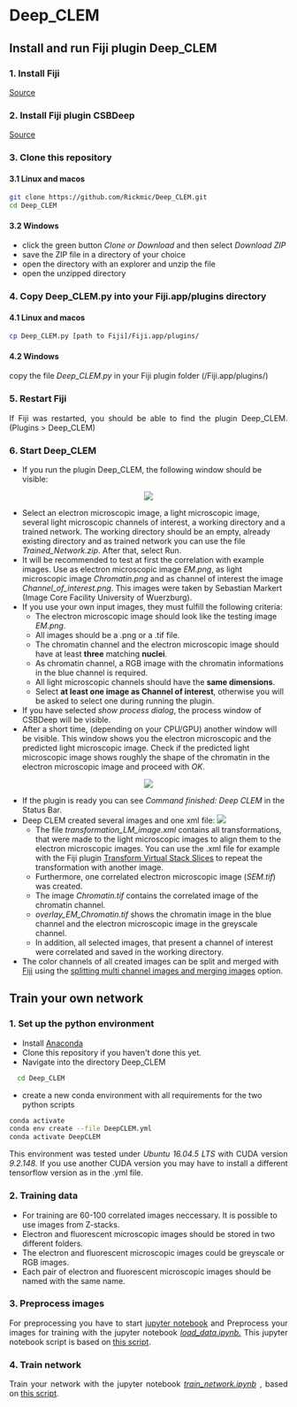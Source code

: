# Deep_CLEM

## Install and run Fiji plugin Deep_CLEM

### 1. Install Fiji


<p align="justify">
  <a href="https://imagej.net/Fiji/Downloads">Source</a>
</p>


### 2. Install Fiji plugin CSBDeep


<p align="justify">
  <a href="https://github.com/CSBDeep/CSBDeep_website/wiki/CSBDeep-in-Fiji-%E2%80%93-Installation">Source</a>
</p>


### 3. Clone this repository

#### 3.1 Linux and macos

```sh
git clone https://github.com/Rickmic/Deep_CLEM.git
cd Deep_CLEM
```

#### 3.2 Windows

<p align="justify">
  <ul>
    <li>
      click the green button <i>Clone or Download</i> and then select <i>Download ZIP</i>
    </li>
    <li>
      save the ZIP file in a directory of your choice
    </li>
    <li>
      open the directory with an explorer and unzip the file
    </li>
    <li>
      open the unzipped directory 
    </li>
  </ul>
</p>

### 4. Copy Deep_CLEM.py into your Fiji.app/plugins directory

#### 4.1 Linux and macos

```sh
cp Deep_CLEM.py [path to Fiji]/Fiji.app/plugins/
```

#### 4.2 Windows

<p align="justify">
  copy the file <i>Deep_CLEM.py</i> in your Fiji plugin folder (/Fiji.app/plugins/)
</p>

### 5. Restart Fiji

<p align="justify">
  If Fiji was restarted, you should be able to find the plugin Deep_CLEM. (Plugins > Deep_CLEM)
</p>

### 6. Start Deep_CLEM


<p align="justify">
  <ul>
    <li>
      If you run the plugin Deep_CLEM, the following window should be visible:
    </li>
  </ul>
</p>



<p align="center"> 
  <img src="../assets/GUI1.png">
</p>


<p align="justify">
  <ul>
    <li>
      Select an electron microscopic image, a light microscopic image, several light microscopic channels of interest, a   working directory and a trained network. The working directory should be an empty, already existing directory and as trained network you can use the file <i>Trained_Network.zip</i>. After that, select Run. 
    </li>
    <li>
      It will be recommended to test at first the correlation with example images. Use as electron microscopic image <i>EM.png</i>, as light microscopic image <i>Chromatin.png</i> and as channel of interest the image <i>Channel_of_interest.png</i>. This images were taken by Sebastian Markert (Image Core Facility University of Wuerzburg).
    </li>
    <li>
      If you use your own input images, they must fulfill the following criteria:
      <ul>
        <li>
          The electron microscopic image should look like the testing image <i>EM.png</i>.
        </li>
        <li>
          All images should be a .png or a .tif file.
        </li>
        <li>
          The chromatin channel and the electron microscopic image should have at least <b>three</b> matching <b>nuclei</b>.
        </li>
        <li>
          As chromatin channel, a RGB image with the chromatin informations in the blue channel is required.
        <li>
          All light microscopic channels should have the <b>same dimensions</b>.
        </li>
        <li>
          Select <b>at least one image as Channel of interest</b>, otherwise you will be asked to select one during running the plugin.
        </li>
      </ul>
    </li>
    <li>
      If you have selected <i>show process dialog</i>, the process window of CSBDeep will be visible.
    </li>
    <li>
      After a short time, (depending on your CPU/GPU) another window will be visible. This window shows you the electron microscopic and the predicted light microscopic image. Check if the predicted light microscopic image shows roughly the shape of the chromatin in the electron microscopic image and proceed with <i>OK</i>. 
    </li>
  </ul>
</p>



<p align="center"> 
  <img src="../assets/GUI2.png">
</p>


<p align="justify"> 
  <ul>
    <li>
      If the plugin is ready you can see <i>Command finished: Deep CLEM</i> in the Status Bar.
    </li>
    <li>
      Deep CLEM created several images and one xml file:
      <img src="../assets/GUI3.png">
      <ul>
        <li>
          The file <i>transformation_LM_image.xml</i> contains all transformations, that were made to the light microscopic images to align them to the electron microscopic images. You can use the .xml file for example with the Fiji plugin <a href="https://imagej.net/Transform_Virtual_Stack_Slices">Transform Virtual Stack Slices</a> to repeat the transformation with another image.
        </li>
        <li>
          Furthermore, one correlated electron microscopic image (<i>SEM.tif</i>) was created.
        </li>
        <li>
          The image <i>Chromatin.tif</i> contains the correlated image of the chromatin channel.
        </li>
        <li>
          <i>overlay_EM_Chromatin.tif</i> shows the chromatin image in the blue channel and the electron microscopic image in the greyscale channel.
        </li>
        <li>
          In addition, all selected images, that present a channel of interest were correlated and saved in the working directory.
        </li>
      </ul>
    </li>
    <li>
      The color channels of all created images can be split and merged with <a href="https://fiji.sc/">Fiji</a> using the <a href="https://imagej.net/Color_Image_Processing">splitting multi channel images and merging images</a> option.
    </li>
  </ul>
</p>



## Train your own network

### 1. Set up the python environment

<p align="justify">
  <ul>
    <li>
      Install <a href="https://www.anaconda.com/distribution/">Anaconda</a>
    </li>
    <li>
      Clone this repository if you haven't done this yet.
    </li>
    <li>
      Navigate into the directory Deep_CLEM
    </li>
  </ul>
</p>

```sh
  cd Deep_CLEM
  ```
<p align="justify">
  <ul>
    <li>
      create a new conda environment with all requirements for the two python scripts
    </li>
  </ul>
</p>

  ```sh
  conda activate
  conda env create --file DeepCLEM.yml
  conda activate DeepCLEM
  ```
  
<p align="justify">
  This environment was tested under <i>Ubuntu 16.04.5 LTS</i> with CUDA version <i>9.2.148</i>. If you use another CUDA version you may have to install a different tensorflow version as in the .yml file.
</p>

### 2. Training data

<p align="justify">
  <ul>
    <li>
      For training are 60-100 correlated images neccessary. It is possible to use images from Z-stacks.
    </li>
    <li>
      Electron and fluorescent microscopic images should be stored in two different folders.
    </li>
    <li>
      The electron and fluorescent microscopic images could be greyscale or RGB images.
    </li>
    <li>
      Each pair of electron and fluorescent microscopic images should be named with the same name.
    </li>
  </ul>
</p>


### 3. Preprocess images

<p align="justify">
  For preprocessing you have to start <a href="https://jupyter.readthedocs.io/en/latest/running.html">jupyter notebook</a> and Preprocess your images for training with the jupyter notebook <a href="https://nbviewer.jupyter.org/github/Rickmic/Deep_CLEM/blob/master/load_data.ipynb"><i>load_data.ipynb.</i></a> This jupyter notebook script is based on <a href="https://nbviewer.jupyter.org/url/csbdeep.bioimagecomputing.com/examples/denoising3D/1_datagen.ipynb">this script</a>.
</p>

### 4. Train network

<p align="justify">
  Train your network with the jupyter notebook <a href="https://nbviewer.jupyter.org/github/Rickmic/Deep_CLEM/blob/master/train_network.ipynb"><i>train_network.ipynb</i></a> , based on <a href="https://nbviewer.jupyter.org/url/csbdeep.bioimagecomputing.com/examples/denoising3D/2_training.ipynb">this script</a>.
</p>
